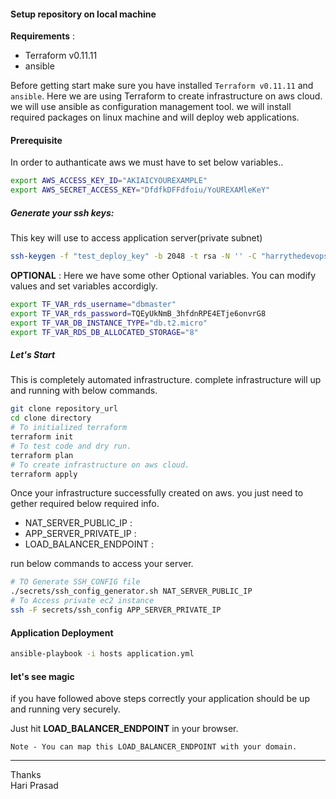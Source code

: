 #### Setup repository on local machine

**Requirements** :
  - Terraform v0.11.11
  - ansible

Before getting start make sure you have installed `Terraform v0.11.11` and `ansible`. Here we are using Terraform to create infrastructure on aws cloud. we will use ansible as configuration management tool. we will install required packages on linux machine and will deploy web applications.

#### Prerequisite

In order to authanticate aws we must have to set below variables..

```bash
export AWS_ACCESS_KEY_ID="AKIAICYOUREXAMPLE"
export AWS_SECRET_ACCESS_KEY="DfdfkDFFdfoiu/YoUREXAMleKeY"
```

##### Generate your ssh keys:
This key will use to access application server(private subnet)
```bash
ssh-keygen -f "test_deploy_key" -b 2048 -t rsa -N '' -C "harrythedevopsguy@gmail.com"
```


**OPTIONAL** : Here we have some other Optional variables.
You can modify values and set variables accordigly.

```bash
export TF_VAR_rds_username="dbmaster"
export TF_VAR_rds_password=TQEyUkNmB_3hfdnRPE4ETje6onvrG8
export TF_VAR_DB_INSTANCE_TYPE="db.t2.micro"
export TF_VAR_RDS_DB_ALLOCATED_STORAGE="8"
```

##### Let's Start

This is completely automated infrastructure. complete infrastructure will up and running with below commands.

```bash
git clone repository_url
cd clone directory
# To initialized terraform
terraform init
# To test code and dry run.
terraform plan
# To create infrastructure on aws cloud.
terraform apply
```

Once your infrastructure successfully created on aws. you just need to gether required below required info.

- NAT_SERVER_PUBLIC_IP :
- APP_SERVER_PRIVATE_IP :
- LOAD_BALANCER_ENDPOINT :

run below commands to access your server.

```bash
# TO Generate SSH_CONFIG file
./secrets/ssh_config_generator.sh NAT_SERVER_PUBLIC_IP
# To Access private ec2 instance
ssh -F secrets/ssh_config APP_SERVER_PRIVATE_IP
```

#### Application Deployment

```bash
ansible-playbook -i hosts application.yml
```

#### let's see magic

if you have followed above steps correctly your application should be up and running very securely.

  Just hit **LOAD_BALANCER_ENDPOINT** in your browser.

    Note - You can map this LOAD_BALANCER_ENDPOINT with your domain.

---
Thanks<br>
Hari Prasad
